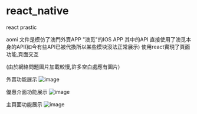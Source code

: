# react_native
react prastic

aomi 文件是模仿了澳門外賣APP "澳觅"的IOS APP
其中的API 直接使用了澳觅本身的API(如今有些API已被代換所以某些模块沒法正常展示)
使用react實現了頁面功能,頁面交互

(由於網絡問題圖片加載較慢,許多空白處應有圖片)

外賣功能展示
![image](https://github.com/timmy338/react_native/blob/master/gif_show/Takeaway.gif?raw=true)

優惠介面功能展示
![image](https://github.com/timmy338/react_native/blob/master/gif_show/discount.gif?raw=true)

主頁面功能展示
![image](https://github.com/timmy338/react_native/blob/master/gif_show/mianMenu.gif?raw=true)